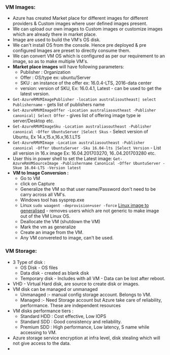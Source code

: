 ### VM Images:
- Azure has created Market place for different images for different providers & Custom images where user defined images present.
- We can upload our own images to Custom images or customize images which are already there in market place.
- Image are used to build the VM's OS disk.
- We can't install OS from the console. Hence pre deployed & pre configured Images are preset to directly consume them.
- We can convert VM OS which is configured as per our requirement to an image, so as to make multiple VM's.
- **Market place images** will have following parameters:
  - Publisher : Organization
  - Offer : OS/type ex: ubuntu/Server
  - SKU : an instance of the offer ex: 16.0.4-LTS, 2016-data center
  - version: version of SKU, Ex: 16.0.4.1, Latest - can be used to get the latest version.
- `Get-AzureRMVMImagePublisher -location australisoutheast| select Publishername` - gets list of publishers name
- `Get-AzureRMVMImageOffer -Location australiasoutheast -Publisher canonical| Select Offer` - gives list of offering image type ie server/Desktop etc.
- `Get-AzureRMVMImageSku -Location australiasoutheast -Publisher canonical -Offer UbuntuServer |Select Skus` - Select version of Ubuntu, Ex 14.x,15.x,16.x,16.1.LTS
-  `Get-AzureRMVMImage -Location australiasoutheast -Publisher canonical -Offer UbuntuServer -Sku 16.04-lts |Select Version` - List all version in 16.x image Ex: 16.04.201703270, 16..04.201703280 etc.
- User this in power shell to set the Latest image: `Get-AzureRmVMSourceImage -Publishername Canonical -Offer UbuntuServer -Skue 16.04-LTS -Version latest`
- **VM to Image Conversion :** 
  - Go to VM
  - click on Capture
  - Generalize the VM so that user name/Password don't need to be carry across all VM's.
  - Windows tool has sysprep.exe 
  - Linux `sudo waagent -deprovision+user -force` [Linux image to generalised](https://docs.microsoft.com/en-us/azure/virtual-machines/linux/capture-image) - removes users which are not generic to make image out of the VM Linux OS.
  - Deallocate the VM (shutdown the VM)
  - Mark the vm as generalize 
  - Create an image from the VM.
  - Any VM convereted to image, can't be used. 
  
### VM Storage:
- 3 Type of disk :
  - OS Disk - OS files
  - Data disk - created as blank disk
  - Temporary disk - Includes with all VM - Data can be lost after reboot.
- VHD - Virtual Hard disk, are source to create disk or images.
- VM disk can be managed or unmanaged 
  - Unmanaged :- manual config storage account. Belongs to VM.
  - Managed :- Need Storage account but Azure take care of reliability, performance. These are independent resources
- VM disks performance tiers :
  - Standard HDD : Cost effective, Low IOPS
  - Standard SDD : Good consistency and reliability.
  - Premium SDD : High performance, Low latency, S name while accessing to VM.
- Azure storage service encryption at infra level, disk stealing which will not give access to the data.
- 
